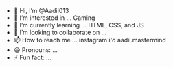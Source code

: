 - 👋 Hi, I’m @Aadil013
- 👀 I’m interested in ... Gaming
- 🌱 I’m currently learning ... HTML, CSS, and JS
- 💞️ I’m looking to collaborate on ...
- 📫 How to reach me ... instagram i'd aadil.mastermind
- 😄 Pronouns: ...
- ⚡ Fun fact: ...

<!---
Aadil013/Aadil013 is a ✨ special ✨ repository because its `README.md` (this file) appears on your GitHub profile.
You can click the Preview link to take a look at your changes.
--->
